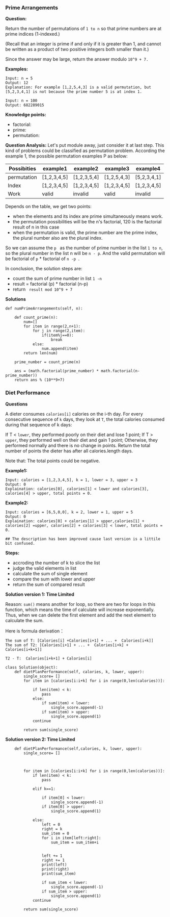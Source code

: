 
### Prime Arrangements

**Question:**

Return the number of permutations of ```1 to n``` so that prime numbers are at prime indices (1-indexed.)

(Recall that an integer is prime if and only if it is greater than 1, and cannot be written as a product of two positive integers both smaller than it.)

Since the answer may be large, return the answer modulo ```10^9 + 7.```

**Examples:**
```
Input: n = 5
Output: 12
Explanation: For example [1,2,5,4,3] is a valid permutation, but [5,2,3,4,1] is not because the prime number 5 is at index 1.
```

```
Input: n = 100
Output: 682289015
```


**Knowledge points:**
- factorial:
- prime:
- permutation: 


**Question Analysis:**
Let's put module away, just consider it at last step. This kind of problems could be classified as permutation problem. According the example 1, the possible permutation examples P as below:

| Possibities| example1| example2 | example3 | example4 |
| ------ | ------ | ------ | ------ | ------ |
| permutation | [1,2,3,4,5] | [1,2,3,5,4] | [1,2,5,4,3] | [5,2,3,4,1] | 
| Index | [1,2,3,4,5] | [1,2,3,4,5] | [1,2,3,4,5] | [1,2,3,4,5] |
| Work | valid | invalid | valid | invalid |

Depends on the table, we get two points:
- when the elements and its index are prime simultaneously means work.
- the permutation possibilities will be the n's factorial, 120 is the factorial result of n in this case
- when the permutation is valid, the prime number are the prime index, the plural number also are the plural index. 

So we can assume the ```p ``` as the number of prime number in the list ```1 to n```, so the plural number in the list n will be ```n - p```. And the valid permutation will be factorial of ```p``` * factorial of ```n -p ```.

In conclusion, the solution steps are:
- count the sum of prime number in list ```1 -n```
- result = factorial (p) * factorial (n-p)
- return  ``` result mod 10^9 + 7```

**Solutions**
```
def numPrimeArrangements(self, n):

    def count_prime(n):
        num=[]
        for item in range(2,n+1):
            for j in range(2,item):
                if(item%j==0):
                    break
            else:
                num.append(item)
        return len(num)

    prime_number = count_prime(n)

    ans = (math.factorial(prime_number) * math.factorial(n-prime_number))
    return ans % (10**9+7)
```


### Diet Performance 
**Questions**

A dieter consumes ```calories[i]``` calories on the i-th day.  For every consecutive sequence of ```k``` days, they look at ```T```, the total calories consumed during that sequence of k days:

If T < ```lower```, they performed poorly on their diet and lose 1 point; 
If T > ```upper```, they performed well on their diet and gain 1 point;
Otherwise, they performed normally and there is no change in points.
Return the total number of points the dieter has after all calories.length days.

Note that: The total points could be negative.

**Example1:**
```
Input: calories = [1,2,3,4,5], k = 1, lower = 3, upper = 3
Output: 0
Explaination: calories[0], calories[1] < lower and calories[3], calories[4] > upper, total points = 0.
```


**Example2:**
```
Input: calories = [6,5,0,0], k = 2, lower = 1, upper = 5
Output: 0
Explaination: calories[0] + calories[1] > upper,calories[1] + calories[2] =upper, calories[2] + calories[3] < lower, total points = 0.

## The description has been improved cause last version is a littile bit confused.
```


**Steps:**

- accroding the number of k to slice the list
- judge the valid elements in list 
- calculate the sum of single element 
- compare the sum with lower and upper
- return the sum of compared result


**Solution version 1: Time Limited**

Reason: ```sum()``` means another for loop, so there are two for loops in this function, which means the time of calculate will increase exponentially. Thus, when we can delete the first element and add the next element to calculate the sum.

Here is formula derivation：

```
The sum of T: [Calories[i] +Calories[i+1] + ... +  Calories[i+k]]
The sum of T2: [Calories[i+1] + ... +  Calories[i+k] + Calories[i+k+1]]

T2 - T:  Calories[i+k+1] + Calories[i]
```

```
class Solution(object):
    def dietPlanPerformance(self, calories, k, lower, upper):   
        single_score= []
        for item in [calories[i:i+k] for i in range(0,len(calories))]:

            if len(item) < k:
                pass
            else:
                if sum(item) < lower:
                    single_score.append(-1)
                if sum(item) > upper:
                    single_score.append(1)
            continue
        
        return sum(single_score)
```



**Solution version 2: Time Limited**
```
    def dietPlanPerformance(self,calories, k, lower, upper):   
        single_score= []



        for item in [calories[i:i+k] for i in range(0,len(calories))]:
            if len(item) < k:
                pass

            elif k==1:

                if item[0] < lower:
                    single_score.append(-1)
                if item[0] > upper:
                    single_score.append(1)

            else:
                left = 0
                right = k
                sum_item = 0
                for i in item[left:right]:
                    sum_item = sum_item+i 


                left += 1
                right += 1
                print(left)
                print(right)
                print(sum_item)

                if sum_item < lower:
                    single_score.append(-1)
                if sum_item > upper:
                    single_score.append(1)
            continue

        return sum(single_score)
```
